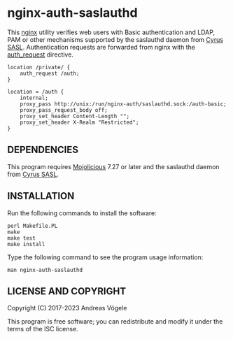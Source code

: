 # nginx-auth-saslauthd

This [nginx](https://nginx.org/) utility verifies web users with Basic
authentication and LDAP, PAM or other mechanisms supported by the saslauthd
daemon from [Cyrus SASL](https://www.cyrusimap.org/sasl/).  Authentication
requests are forwarded from nginx with the
[auth_request](https://nginx.org/en/docs/http/ngx_http_auth_request_module.html)
directive.

    location /private/ {
        auth_request /auth;
    }

    location = /auth {
        internal;
        proxy_pass http://unix:/run/nginx-auth/saslauthd.sock:/auth-basic;
        proxy_pass_request_body off;
        proxy_set_header Content-Length "";
        proxy_set_header X-Realm "Restricted";
    }

## DEPENDENCIES

This program requires [Mojolicious](https://mojolicious.org/) 7.27 or later and
the saslauthd daemon from [Cyrus SASL](https://www.cyrusimap.org/sasl/).

## INSTALLATION

Run the following commands to install the software:

    perl Makefile.PL
    make
    make test
    make install

Type the following command to see the program usage information:

    man nginx-auth-saslauthd

## LICENSE AND COPYRIGHT

Copyright (C) 2017-2023 Andreas Vögele

This program is free software; you can redistribute and modify it under the
terms of the ISC license.
